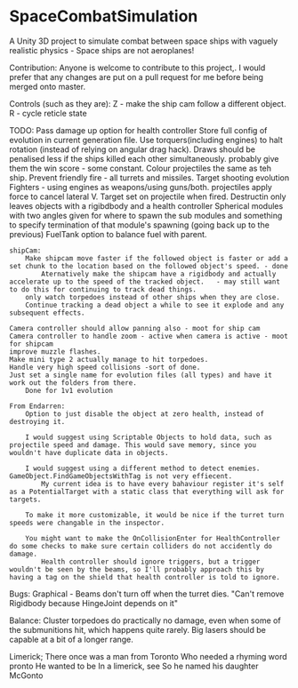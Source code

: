 # SpaceCombatSimulation
A Unity 3D project to simulate combat between space ships with vaguely realistic physics - Space ships are not aeroplanes!

Contribution:
Anyone is welcome to contribute to this project,. I would prefer that any changes are put on a pull request for me before being merged onto master.

Controls (such as they are):
Z - make the ship cam follow a different object.
R - cycle reticle state

TODO:
    Pass damage up option for health controller
    Store full config of evolution in current generation file.
    Use torquers(including engines) to halt rotation (instead of relying on angular drag hack).
    Draws should be penalised less if the ships killed each other simultaneously. probably give them the win score - some constant.
    Colour projectiles the same as teh ship.
    Prevent friendly fire - all turrets and missiles.
    Target shooting evolution
    Fighters - using engines as weapons/using guns/both.
    projectiles apply force to cancel lateral V. Target set on projectile when fired.
    Destructin only leaves objects with a rigibdbody and a health controller
    Spherical modules with two angles given for where to spawn the sub modules and something to specify termination of that module's spawning (going back up to the previous)
    FuelTank option to balance fuel with parent.

    shipCam:
        Make shipcam move faster if the followed object is faster or add a set chunk to the location based on the followed object's speed. - done
            Aternatively make the shipcam have a rigidbody and actually accelerate up to the speed of the tracked object.   - may still want to do this for continuing to track dead things.
        only watch torpedoes instead of other ships when they are close.
        Continue tracking a dead object a while to see it explode and any subsequent effects.

    Camera controller should allow panning also - moot for ship cam
    Camera controller to handle zoom - active when camera is active - moot for shipcam
    improve muzzle flashes.
    Make mini type 2 actually manage to hit torpedoes.
    Handle very high speed collisions -sort of done.
    Just set a single name for evolution files (all types) and have it work out the folders from there.
        Done for 1v1 evolution

    From Endarren:
        Option to just disable the object at zero health, instead of destroying it.

        I would suggest using Scriptable Objects to hold data, such as projectile speed and damage. This would save memory, since you wouldn't have duplicate data in objects.

        I would suggest using a different method to detect enemies. GameObject.FindGameObjectsWithTag is not very effiecent.
            My current idea is to have every bahaviour register it's self as a PotentialTarget with a static class that everything will ask for targets.

        To make it more customizable, it would be nice if the turret turn speeds were changable in the inspector.

        You might want to make the OnCollisionEnter for HealthController do some checks to make sure certain colliders do not accidently do damage.
            Health controller should ignore triggers, but a trigger wouldn't be seen by the beams, so I'll probably approach this by having a tag on the shield that health controller is told to ignore.


Bugs:
    Graphical - Beams don't turn off when the turret dies.
    "Can't remove Rigidbody because HingeJoint depends on it"

Balance:
    Cluster torpedoes do practically no damage, even when some of the submunitions hit, which happens quite rarely.
    Big lasers should be capable at a bit of a longer range.

Limerick;
There once was a man from Toronto
Who needed a rhyming word pronto
He wanted to be 
In a limerick, see
So he named his daughter McGonto